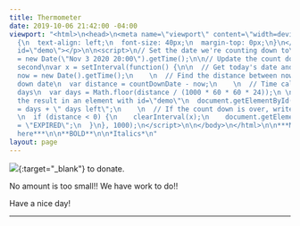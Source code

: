 ```yaml
---
title: Thermometer
date: 2019-10-06 21:42:00 -04:00
viewport: "<html>\n<head>\n<meta name=\"viewport\" content=\"width=device-width, initial-scale=1\">\n<style>\np
  {\n  text-align: left;\n  font-size: 40px;\n  margin-top: 0px;\n}\n</style>\n</head>\n<body>\n\n<p
  id=\"demo\"></p>\n\n<script>\n// Set the date we're counting down to\nvar countDownDate
  = new Date(\"Nov 3 2020 20:00\").getTime();\n\n// Update the count down every 1
  second\nvar x = setInterval(function() {\n\n  // Get today's date and time\n  var
  now = new Date().getTime();\n    \n  // Find the distance between now and the count
  down date\n  var distance = countDownDate - now;\n    \n  // Time calculations for
  days\n  var days = Math.floor(distance / (1000 * 60 * 60 * 24));\n \n  // Output
  the result in an element with id=\"demo\"\n  document.getElementById(\"demo\").innerHTML
  = days + \" days left\";\n    \n  // If the count down is over, write some text
  \n  if (distance < 0) {\n    clearInterval(x);\n    document.getElementById(\"demo\").innerHTML
  = \"EXPIRED\";\n  }\n}, 1000);\n</script>\n\n</body>\n</html>\n\n***More stuff goes
  here***\n\n**BOLD**\n\n*Italics*\n"
layout: page
---
```


[<img src="https://secure.actblue.com/goals/70268.png?size=large&style=dark"/>](https://secure.actblue.com/donate/indivisibleama411742968?refcode=thermometer){:target="_blank"} to donate.

No amount is too small!!  We have work to do!!

Have a nice day!

---

